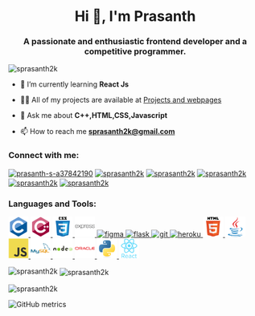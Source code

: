 <h1 align="center">Hi 👋, I'm Prasanth</h1>
<h3 align="center">A passionate and enthusiastic frontend developer and a competitive programmer.</h3>

<p align="left"> <img src="https://komarev.com/ghpvc/?username=sprasanth2k&label=Profile%20views&color=0e75b6&style=flat" alt="sprasanth2k" /> </p>


- 🌱 I’m currently learning **React Js**

- 👨‍💻 All of my projects are available at [Projects and webpages](https://github.com/sprasanth2k)

- 💬 Ask me about **C++,HTML,CSS,Javascript**

- 📫 How to reach me **sprasanth2k@gmail.com**

<h3 align="left">Connect with me:</h3>
<p align="left">
<a href="https://linkedin.com/in/prasanth-s-a37842190" target="blank"><img align="center" src="https://raw.githubusercontent.com/rahuldkjain/github-profile-readme-generator/master/src/images/icons/Social/linked-in-alt.svg" alt="prasanth-s-a37842190" height="30" width="40" /></a>
<a href="https://www.codechef.com/users/sprasanth2k" target="blank"><img align="center" src="https://cdn.jsdelivr.net/npm/simple-icons@3.1.0/icons/codechef.svg" alt="sprasanth2k" height="30" width="40" /></a>
<a href="https://www.hackerrank.com/sprasanth2k" target="blank"><img align="center" src="https://raw.githubusercontent.com/rahuldkjain/github-profile-readme-generator/master/src/images/icons/Social/hackerrank.svg" alt="sprasanth2k" height="30" width="40" /></a>
<a href="https://codeforces.com/profile/sprasanth2k" target="blank"><img align="center" src="https://cdn.jsdelivr.net/npm/simple-icons@3.0.1/icons/codeforces.svg" alt="sprasanth2k" height="30" width="40" /></a>
<a href="https://www.leetcode.com/sprasanth2k" target="blank"><img align="center" src="https://raw.githubusercontent.com/rahuldkjain/github-profile-readme-generator/master/src/images/icons/Social/leet-code.svg" alt="sprasanth2k" height="30" width="40" /></a>
<a href="https://auth.geeksforgeeks.org/user/sprasanth2k" target="blank"><img align="center" src="https://raw.githubusercontent.com/rahuldkjain/github-profile-readme-generator/master/src/images/icons/Social/geeks-for-geeks.svg" alt="sprasanth2k" height="30" width="40" /></a>
</p>

<h3 align="left">Languages and Tools:</h3>
<p align="left">  <a href="https://www.cprogramming.com/" target="_blank"> <img src="https://raw.githubusercontent.com/devicons/devicon/master/icons/c/c-original.svg" alt="c" width="40" height="40"/> </a> <a href="https://www.w3schools.com/cpp/" target="_blank"> <img src="https://raw.githubusercontent.com/devicons/devicon/master/icons/cplusplus/cplusplus-original.svg" alt="cplusplus" width="40" height="40"/> </a> <a href="https://www.w3schools.com/css/" target="_blank"> <img src="https://raw.githubusercontent.com/devicons/devicon/master/icons/css3/css3-original-wordmark.svg" alt="css3" width="40" height="40"/> </a> <a href="https://expressjs.com" target="_blank"> <img src="https://raw.githubusercontent.com/devicons/devicon/master/icons/express/express-original-wordmark.svg" alt="express" width="40" height="40"/> </a> <a href="https://www.figma.com/" target="_blank"> <img src="https://www.vectorlogo.zone/logos/figma/figma-icon.svg" alt="figma" width="40" height="40"/> </a> <a href="https://flask.palletsprojects.com/" target="_blank"> <img src="https://www.vectorlogo.zone/logos/pocoo_flask/pocoo_flask-icon.svg" alt="flask" width="40" height="40"/> </a> <a href="https://git-scm.com/" target="_blank"> <img src="https://www.vectorlogo.zone/logos/git-scm/git-scm-icon.svg" alt="git" width="40" height="40"/> </a> <a href="https://heroku.com" target="_blank"> <img src="https://www.vectorlogo.zone/logos/heroku/heroku-icon.svg" alt="heroku" width="40" height="40"/> </a> <a href="https://www.w3.org/html/" target="_blank"> <img src="https://raw.githubusercontent.com/devicons/devicon/master/icons/html5/html5-original-wordmark.svg" alt="html5" width="40" height="40"/> </a> <a href="https://www.java.com" target="_blank"> <img src="https://raw.githubusercontent.com/devicons/devicon/master/icons/java/java-original.svg" alt="java" width="40" height="40"/> </a> <a href="https://developer.mozilla.org/en-US/docs/Web/JavaScript" target="_blank"> <img src="https://raw.githubusercontent.com/devicons/devicon/master/icons/javascript/javascript-original.svg" alt="javascript" width="40" height="40"/> </a> <a href="https://www.mysql.com/" target="_blank"> <img src="https://raw.githubusercontent.com/devicons/devicon/master/icons/mysql/mysql-original-wordmark.svg" alt="mysql" width="40" height="40"/> </a> <a href="https://nodejs.org" target="_blank"> <img src="https://raw.githubusercontent.com/devicons/devicon/master/icons/nodejs/nodejs-original-wordmark.svg" alt="nodejs" width="40" height="40"/> </a> <a href="https://www.oracle.com/" target="_blank"> <img src="https://raw.githubusercontent.com/devicons/devicon/master/icons/oracle/oracle-original.svg" alt="oracle" width="40" height="40"/> </a> <a href="https://www.python.org" target="_blank"> <img src="https://raw.githubusercontent.com/devicons/devicon/master/icons/python/python-original.svg" alt="python" width="40" height="40"/> </a> <a href="https://reactjs.org/" target="_blank"> <img src="https://raw.githubusercontent.com/devicons/devicon/master/icons/react/react-original-wordmark.svg" alt="react" width="40" height="40"/> </a> </p>

<p><img align="left" src="https://github-readme-stats.vercel.app/api/top-langs?username=sprasanth2k&theme=algolia&show_icons=true&locale=en&layout=compact" alt="sprasanth2k" /></p>

<p>&nbsp;<img align="center" src="https://github-readme-stats.vercel.app/api?username=sprasanth2k&theme=algolia&show_icons=true&locale=en" alt="sprasanth2k" /></p>

<p><img align="center" src="https://github-readme-streak-stats.herokuapp.com/?user=sprasanth2k&theme=algolia" alt="sprasanth2k" /></p>

![GitHub metrics](https://metrics.lecoq.io/sprasanth2k)
